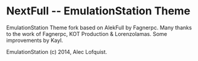 # NextFull -- EmulationStation Theme
EmulationStation Theme fork based on AlekFull by Fagnerpc.
Many thanks to the work of Fagnerpc, KOT Production & Lorenzolamas.
Some improvements by Kayl.

EmulationStation (c) 2014, Alec Lofquist.